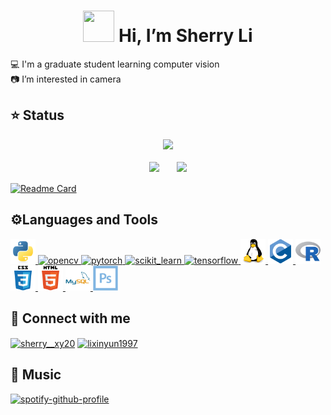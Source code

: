 <h1 align="center"> <img src="https://i.pinimg.com/originals/00/4b/17/004b173f6e3d6843df10114e087f30a8.gif" width="50" height="50" /> Hi, I’m Sherry Li </h1>

💻 I'm a graduate student learning computer vision <br>
📷 I’m interested in camera

## ⭐️ Status
<div align="center">
<img src="https://github-profile-summary-cards.vercel.app/api/cards/profile-details?username=sherry-lxy&theme=monokai" width="700px">
</div>
<br>
<div align="center">
<img src="https://github-readme-stats.vercel.app/api?username=sherry-lxy&theme=radical&show_icons=true" width="520px">　　<img src="https://github-readme-stats.vercel.app/api/top-langs/?username=sherry-lxy&theme=radical&show_icons=true" width="300px">
</div>

[![Readme Card](https://github-readme-stats.vercel.app/api/pin/?username=sherry-lxy&repo=github-readme-stats)](https://github.com/sherry-lxy/indoor_localization)

## ⚙️Languages and Tools
<p align="left">
<!--- Python --->  
<a href="https://www.python.org" target="_blank"> <img src="https://raw.githubusercontent.com/devicons/devicon/master/icons/python/python-original.svg" alt="python" width="40" height="40"/> </a> 
<!--- OpenCV --->
<a href="https://opencv.org/" target="_blank"> <img src="https://www.vectorlogo.zone/logos/opencv/opencv-icon.svg" alt="opencv" width="40" height="40"/> </a> 
<!--- Pytorch --->  
<a href="https://pytorch.org/" target="_blank"> <img src="https://www.vectorlogo.zone/logos/pytorch/pytorch-icon.svg" alt="pytorch" width="40" height="40"/> </a> 
<!--- scikit-learn --->  
<a href="https://scikit-learn.org/" target="_blank"> <img src="https://upload.wikimedia.org/wikipedia/commons/0/05/Scikit_learn_logo_small.svg" alt="scikit_learn" width="40" height="40"/> </a> 
<!--- tensorflow --->  
<a href="https://www.tensorflow.org" target="_blank"> <img src="https://www.vectorlogo.zone/logos/tensorflow/tensorflow-icon.svg" alt="tensorflow" width="40" height="40"/> </a>
<!--- Linux --->
<a href="https://www.linux.org/" target="_blank"> <img src="https://raw.githubusercontent.com/devicons/devicon/master/icons/linux/linux-original.svg" alt="linux" width="40" height="40"/> </a>
<!--- C --->
<a href="https://www.cprogramming.com/" target="_blank"> <img src="https://raw.githubusercontent.com/devicons/devicon/master/icons/c/c-original.svg" alt="c" width="40" height="40"/> </a>
<!--- R --->
<a href="https://cran.r-project.org/" target="_blank"> <img src="https://raw.githubusercontent.com/devicons/devicon/master/icons/r/r-original.svg" alt="r" width="40" height="40"/> </a>
<!--- CSS --->
<a href="https://www.w3schools.com/css/" target="_blank"> <img src="https://raw.githubusercontent.com/devicons/devicon/master/icons/css3/css3-original-wordmark.svg" alt="css3" width="40" height="40"/> </a>
<!--- HTML --->
<a href="https://www.w3.org/html/" target="_blank"> <img src="https://raw.githubusercontent.com/devicons/devicon/master/icons/html5/html5-original-wordmark.svg" alt="html5" width="40" height="40"/> </a>
<!--- MySQL ---> 
<a href="https://www.mysql.com/" target="_blank"> <img src="https://raw.githubusercontent.com/devicons/devicon/master/icons/mysql/mysql-original-wordmark.svg" alt="mysql" width="40" height="40"/> </a>
<!--- PhotoShop --->  
<a href="https://www.photoshop.com/en" target="_blank"> <img src="https://raw.githubusercontent.com/devicons/devicon/master/icons/photoshop/photoshop-line.svg" alt="photoshop" width="40" height="40"/> </a> 
</p>

## 📧 Connect with me
<p align="left">
<!--- Instegram --->
<a href="https://instagram.com/sherry__xy20" target="blank"><img align="center" src="https://raw.githubusercontent.com/rahuldkjain/github-profile-readme-generator/master/src/images/icons/Social/instagram.svg" alt="sherry__xy20" height="30" width="40" /></a>
<!--- Twitter --->
<a href="https://twitter.com/lixinyun1997" target="blank"><img align="center" src="https://raw.githubusercontent.com/rahuldkjain/github-profile-readme-generator/master/src/images/icons/Social/twitter.svg" alt="lixinyun1997" height="30" width="40" /></a>
</p>

## 🎵 Music
[![spotify-github-profile](https://spotify-github-profile.vercel.app/api/view?uid=31cbegx3aphjhf3b2fvvx57lhk54&cover_image=true&theme=default)](https://github.com/kittinan/spotify-github-profile)

<!---
sherry-lxy/sherry-lxy is a ✨ special ✨ repository because its `README.md` (this file) appears on your GitHub profile.
You can click the Preview link to take a look at your changes.
--->
